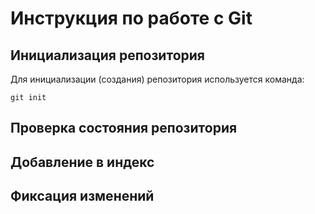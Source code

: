 # **Инструкция по работе с Git**

## Инициализация репозитория

Для инициализации (создания) репозитория используется команда:

    git init

## Проверка состояния репозитория

## Добавление в индекс

## Фиксация изменений